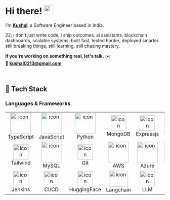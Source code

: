 # Hi there! <img src="https://emojis.slackmojis.com/emojis/images/1536351075/4594/blob-wave.gif" width="28"/>

I’m [**Kushal**](https://kushal-dev.vercel.app/), a Software Engineer based in India.

22; i don’t just write code, i ship outcomes. ai assistants, blockchain dashboards, scalable systems; built fast, tested harder, deployed smarter. 
still breaking things, still learning, still chasing mastery.

**If you're working on something real, let's talk.** ✉️  
📧 **kushal0213@gmail.com**

</div>

<br/>

## 🚀 Tech Stack



### **Languages & Frameworks**
<table align="center">
  <tr>
    <td align="center" width="96">
        <img src="https://techstack-generator.vercel.app/ts-icon.svg" alt="icon" width="65" height="65" />
      <br>TypeScript
    </td>
      <td align="center" width="96">
        <img src="https://techstack-generator.vercel.app/js-icon.svg" alt="icon" width="65" height="65" />
      <br>JavaScript
    </td>
        <td align="center" width="96">
      <a href="#macropower-tech">
        <img src="https://techstack-generator.vercel.app/python-icon.svg" alt="icon" width="65" height="65" />
      </a>
      <br>Python
    </td>
    <td align="center" width="96">
        <img src="https://skillicons.dev/icons?i=mongodb" width="48" height="48" alt="icon" />
      <br>MongoDB
    </td>
    <td align="center" width="96">
        <img src="https://skillicons.dev/icons?i=express" width="48" height="48" alt="icon" />
      <br>Expressjs
    </td>
        <td align="center" width="96">
        <img src="https://techstack-generator.vercel.app/react-icon.svg" alt="icon" width="65" height="65" />
      <br>React
    </td>
        <td align="center" width="96">
        <img src="https://skillicons.dev/icons?i=nodejs" width="48" height="48" alt="icon" />
      <br>Nodejs
  </tr>
  <tr>
    <td align="center"  width="96">
        <img src="https://skillicons.dev/icons?i=tailwind" width="48" height="48" alt="icon" />
      <br>Tailwind
    </td>
    </td>
          <td align="center" width="96">
        <img src="https://techstack-generator.vercel.app/mysql-icon.svg" alt="icon" width="65" height="65" />
      <br>MySQL
    </td>
    <td align="center" width="96"> 
        <img src="https://user-images.githubusercontent.com/25181517/192108372-f71d70ac-7ae6-4c0d-8395-51d8870c2ef0.png" width="48" height="48" alt="icon" />
      <br>Git
    </td>
    <td align="center" width="96">
        <img src="https://techstack-generator.vercel.app/aws-icon.svg" alt="icon" width="65" height="65" />
      <br>AWS
    </td>
    <td align="center" width="96">
        <img src="https://skillicons.dev/icons?i=azure" alt="icon" width="65" height="65" />
      <br>Azure
    </td>
    <td align="center" width="96">
        <img src="https://techstack-generator.vercel.app/docker-icon.svg" alt="icon" width="65" height="65" />
      <br>Docker
    </td>
        <td align="center" width="96">
        <img src="https://techstack-generator.vercel.app/kubernetes-icon.svg" width="48" height="48" alt="icon" />
      <br>Kubernetes


  
  </tr>
 <tr>
    <td align="center" width="96">
        <img src="https://skillicons.dev/icons?i=jenkins" width="48" height="48" alt="icon" />
      <br>Jenkins
    </td>
   <td align="center" width="96">
        <img src="https://res.cloudinary.com/dt44k2ead/image/upload/v1755636128/cicd-svgrepo-com_hlhmkm.svg" width="48" height="48" alt="icon" />
      <br>CI/CD
    </td>
   <td align="center" width="96">
        <img src="https://cdn.simpleicons.org/huggingface" width="48" height="48" alt="icon" />
      <br>HuggingFace
    </td>
   <td align="center" width="96">
        <img src="https://res.cloudinary.com/dt44k2ead/image/upload/v1755635901/langchain-color_djb9qg.png" width="60" height="50" alt="icon" />
      <br>Langchain
    </td>
  <td align="center" width="96">
        <img src="https://res.cloudinary.com/dt44k2ead/image/upload/v1755637334/icons8-ai_ol2rvf.svg" width="48" height="48" alt="icon" />
      <br>LLM
    </td>
   <td align="center" width="96">
        <img src="https://res.cloudinary.com/dt44k2ead/image/upload/v1755637741/icons8-online-binary-code-64_jpuxvh.png" width="48" height="48" alt="icon" />
      <br>RAG
    </td>
   <td align="center" width="96">
        <img src="https://res.cloudinary.com/dt44k2ead/image/upload/v1755636275/agents_jfd1hp.png" width="48" height="48" alt="icon" />
      <br>AI Agent
    </td>
 </tr>
 
</table>


</div>

